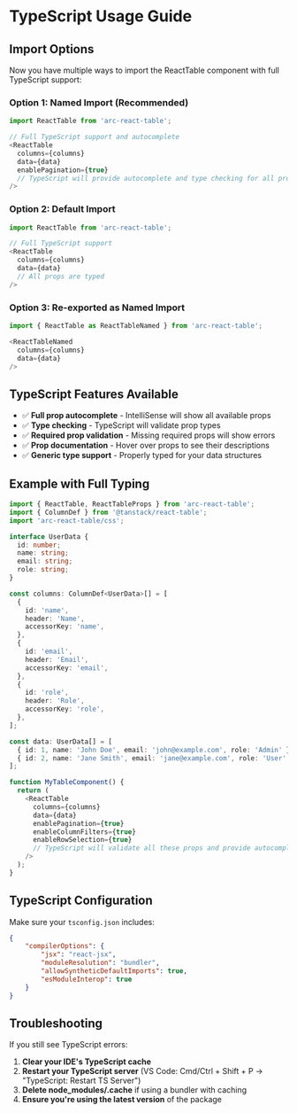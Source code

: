 # TypeScript Usage Guide

## Import Options

Now you have multiple ways to import the ReactTable component with full TypeScript support:

### Option 1: Named Import (Recommended)

```typescript
import ReactTable from 'arc-react-table';

// Full TypeScript support and autocomplete
<ReactTable
  columns={columns}
  data={data}
  enablePagination={true}
  // TypeScript will provide autocomplete and type checking for all props
/>
```

### Option 2: Default Import

```typescript
import ReactTable from 'arc-react-table';

// Full TypeScript support
<ReactTable
  columns={columns}
  data={data}
  // All props are typed
/>
```

### Option 3: Re-exported as Named Import

```typescript
import { ReactTable as ReactTableNamed } from 'arc-react-table';

<ReactTableNamed
  columns={columns}
  data={data}
/>
```

## TypeScript Features Available

- ✅ **Full prop autocomplete** - IntelliSense will show all available props
- ✅ **Type checking** - TypeScript will validate prop types
- ✅ **Required prop validation** - Missing required props will show errors
- ✅ **Prop documentation** - Hover over props to see their descriptions
- ✅ **Generic type support** - Properly typed for your data structures

## Example with Full Typing

```typescript
import { ReactTable, ReactTableProps } from 'arc-react-table';
import { ColumnDef } from '@tanstack/react-table';
import 'arc-react-table/css';

interface UserData {
  id: number;
  name: string;
  email: string;
  role: string;
}

const columns: ColumnDef<UserData>[] = [
  {
    id: 'name',
    header: 'Name',
    accessorKey: 'name',
  },
  {
    id: 'email',
    header: 'Email',
    accessorKey: 'email',
  },
  {
    id: 'role',
    header: 'Role',
    accessorKey: 'role',
  },
];

const data: UserData[] = [
  { id: 1, name: 'John Doe', email: 'john@example.com', role: 'Admin' },
  { id: 2, name: 'Jane Smith', email: 'jane@example.com', role: 'User' },
];

function MyTableComponent() {
  return (
    <ReactTable
      columns={columns}
      data={data}
      enablePagination={true}
      enableColumnFilters={true}
      enableRowSelection={true}
      // TypeScript will validate all these props and provide autocomplete
    />
  );
}
```

## TypeScript Configuration

Make sure your `tsconfig.json` includes:

```json
{
    "compilerOptions": {
        "jsx": "react-jsx",
        "moduleResolution": "bundler",
        "allowSyntheticDefaultImports": true,
        "esModuleInterop": true
    }
}
```

## Troubleshooting

If you still see TypeScript errors:

1. **Clear your IDE's TypeScript cache**
2. **Restart your TypeScript server** (VS Code: Cmd/Ctrl + Shift + P → "TypeScript: Restart TS Server")
3. **Delete node_modules/.cache** if using a bundler with caching
4. **Ensure you're using the latest version** of the package
